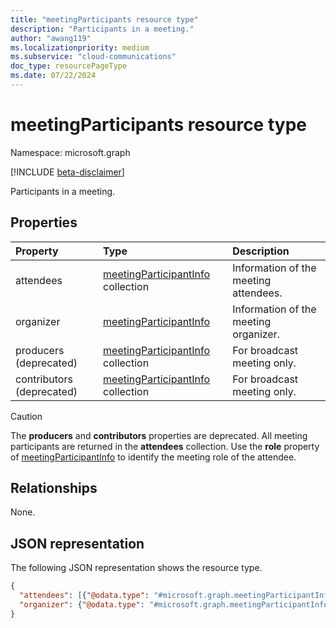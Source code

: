 ```yaml
---
title: "meetingParticipants resource type"
description: "Participants in a meeting."
author: "awang119"
ms.localizationpriority: medium
ms.subservice: "cloud-communications"
doc_type: resourcePageType
ms.date: 07/22/2024
---
```


# meetingParticipants resource type

Namespace: microsoft.graph

[!INCLUDE [beta-disclaimer](../../includes/beta-disclaimer.md)]

Participants in a meeting.

## Properties

| Property                  | Type                                                           | Description                           |
| :------------------------ | :------------------------------------------------------------- | :------------------------------------ |
| attendees                 | [meetingParticipantInfo](meetingparticipantinfo.md) collection | Information of the meeting attendees. |
| organizer                 | [meetingParticipantInfo](meetingparticipantinfo.md)            | Information of the meeting organizer. |
| producers (deprecated)    | [meetingParticipantInfo](meetingparticipantinfo.md) collection | For broadcast meeting only.           |
| contributors (deprecated) | [meetingParticipantInfo](meetingparticipantinfo.md) collection | For broadcast meeting only.           |

> [!CAUTION]
> The **producers** and **contributors** properties are deprecated. All meeting participants are returned in the
> **attendees** collection. Use the **role** property of [meetingParticipantInfo](meetingparticipantinfo.md)
> to identify the meeting role of the attendee.

## Relationships
None.

## JSON representation

The following JSON representation shows the resource type.

<!-- {
  "blockType": "resource",
  "@odata.type": "microsoft.graph.meetingParticipants"
}-->
```json
{
  "attendees": [{"@odata.type": "#microsoft.graph.meetingParticipantInfo"}],
  "organizer": {"@odata.type": "#microsoft.graph.meetingParticipantInfo"},
}
```

<!-- uuid: 8fcb5dbc-d5aa-4681-8e31-b001d5168d79
2015-10-25 14:57:30 UTC -->
<!--
{
  "type": "#page.annotation",
  "description": "meetingParticipants resource",
  "keywords": "",
  "section": "documentation",
  "tocPath": "",
  "suppressions": []
}
-->


